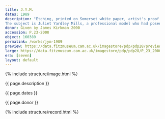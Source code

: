 ```yaml
---
title: J.Y.M.
dates: 1989
description: "Etching, printed on Somerset white paper, artist's proof outside the published edition of 50.
The subject is Juliet Yardley Mills, a professional model who had posed for Auerbach since 1956."
donor: Given by James Kirkman 2000
accession: P.23-2000
object: 160380
permalink: /works/jym-1989
preview: https://data.fitzmuseum.cam.ac.uk/imagestore/pdp/pdp28/preview_P_23_2000.jpg
large: https://data.fitzmuseum.cam.ac.uk/imagestore/pdp/pdp28/P_23_2000.jpg
era: [seven]
layout: default
---
```

{% include structure/image.html %}

{{ page.description }}

{{ page.dates }}

{{ page.donor }}

{% include structure/record.html %}
